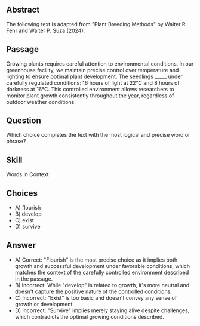 ## Abstract
The following text is adapted from "Plant Breeding Methods" by Walter R. Fehr and Walter P. Suza (2024).

## Passage
Growing plants requires careful attention to environmental conditions. In our greenhouse facility, we maintain precise control over temperature and lighting to ensure optimal plant development. The seedlings _____ under carefully regulated conditions: 16 hours of light at 22°C and 8 hours of darkness at 16°C. This controlled environment allows researchers to monitor plant growth consistently throughout the year, regardless of outdoor weather conditions.

## Question
Which choice completes the text with the most logical and precise word or phrase?

## Skill
Words in Context

## Choices
- A) flourish
- B) develop
- C) exist
- D) survive

## Answer
- A) Correct: "Flourish" is the most precise choice as it implies both growth and successful development under favorable conditions, which matches the context of the carefully controlled environment described in the passage.
- B) Incorrect: While "develop" is related to growth, it's more neutral and doesn't capture the positive nature of the controlled conditions.
- C) Incorrect: "Exist" is too basic and doesn't convey any sense of growth or development.
- D) Incorrect: "Survive" implies merely staying alive despite challenges, which contradicts the optimal growing conditions described.
